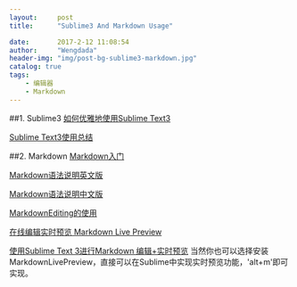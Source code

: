 ```yaml
---
layout:     post
title:      "Sublime3 And Markdown Usage"

date:       2017-2-12 11:08:54
author:     "Wengdada"
header-img: "img/post-bg-sublime3-markdown.jpg"
catalog: true
tags:
    - 编辑器
    - Markdown
---
```




##1. Sublime3
[如何优雅地使用Sublime Text3](http://www.jianshu.com/p/3cb5c6f2421c/)

[Sublime Text3使用总结](http://www.jianshu.com/p/5a38a635d255)



##2. Markdown
[Markdown入门](http://sspai.com/25137)

[Markdown语法说明英文版](http://daringfireball.net/projects/markdown/syntax)


[Markdown语法说明中文版](http://www.appinn.com/markdown/)



[MarkdownEditing的使用](http://lucifr.com/2012/07/12/markdownediting-for-sublime-text-2/)


[在线编辑实时预览 Markdown Live Preview](http://markdownlivepreview.com/)


[使用Sublime Text 3进行Markdown 编辑+实时预览](http://blog.csdn.net/github_32886825/article/details/52930195) 
当然你也可以选择安装MarkdownLivePreview，直接可以在Sublime中实现实时预览功能，'alt+m'即可实现。


